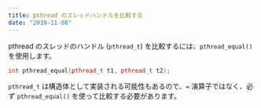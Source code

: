 ```yaml
---
title: pthread のスレッドハンドルを比較する
date: "2010-11-08"
---
```


pthread のスレッドのハンドル (`pthread_t`) を比較するには、`pthread_equal()` を使用します。

~~~ cpp
int pthread_equal(pthread_t t1, pthread_t t2);
~~~

`pthread_t` は構造体として実装される可能性もあるので、`=` 演算子ではなく、必ず `pthread_equal()` を使って比較する必要があります。

